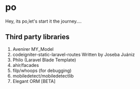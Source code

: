# po

Hey, its po,let's start it the journey....

## Third party libraries

1. Avenirer MY_Model
2. codeigniter-static-laravel-routes Written by Joseba Juániz
3. Philo (Laravel Blade Template)
4. ahir/facades
5. filp/whoops (for debugging)
6. mobiledetect/mobiledetectlib
7. Elegant ORM [BETA]
